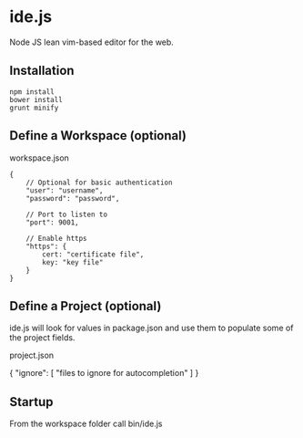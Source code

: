 
ide.js
======

Node JS lean vim-based editor for the web. 

Installation
------------

	npm install
	bower install
	grunt minify


Define a Workspace (optional)
-----------------------------

workspace.json

	{
		// Optional for basic authentication
		"user": "username",
		"password": "password",
		
		// Port to listen to
		"port": 9001,
		
		// Enable https
		"https": {
			cert: "certificate file",
			key: "key file"
		}
	}


Define a Project (optional)
---------------------------

ide.js will look for values in package.json and use them to populate some of 
the project fields.

project.json

{
	"ignore": [ "files to ignore for autocompletion" ]
}

Startup
-------

From the workspace folder call bin/ide.js
